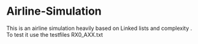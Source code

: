 # Airline-Simulation

This is an airline simulation heavily based on Linked lists and complexity .
To test it use the testfiles RX0_AXX.txt 

